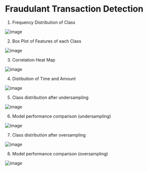 # Fraudulant Transaction Detection
1. Frequency Distribution of Class

![image](https://github.com/GokulJayan/DV/assets/72083631/3601419e-1f7c-4d63-909b-8b4abe9e23f1)

2. Box Plot of Features of each Class

![image](https://github.com/GokulJayan/DV/assets/72083631/bee8d121-39df-438c-b407-189178cbbfe2)

3. Correlation Heat Map

![image](https://github.com/GokulJayan/DV/assets/72083631/10bd8a87-1eb9-4f33-898c-86676e1fadac)

4. Distibution of Time and Amount

![image](https://github.com/GokulJayan/DV/assets/72083631/7fab82b7-711a-4078-8f03-e908ca36cbbb)

5. Class distribution after undersampling

![image](https://github.com/GokulJayan/DV/assets/72083631/b40e0b85-2469-4dc2-8e7c-e538531c8e94)

6. Model performance comparison (undersampling)

![image](https://github.com/GokulJayan/DV/assets/72083631/443105dd-2b9b-4dec-8084-8ae9e1613c12)

7. Class distribution after oversampling

![image](https://github.com/GokulJayan/DV/assets/72083631/de384520-3c1f-4ebc-97bc-2f5fdc3d9229)

8. Model performance comparison (oversampling)

![image](https://github.com/GokulJayan/DV/assets/72083631/f650d49b-f2bb-49d8-9872-d6f6c8d7ade9)


